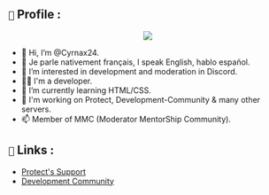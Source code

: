 ## `🔎` Profile : 

<div align="center">
   <a href="https://cyrnax24.github.io/profile" target="_blank"><img src="https://imgur.com/HPYJ0PS.png" align="center" /></a>
</div>

- 👋 Hi, I’m @Cyrnax24.
- 🥖 Je parle nativement français, I speak English, hablo español.
- 👀 I’m interested in development and moderation in Discord.
- 👨‍💻 I'm a developer.
- 🌱 I’m currently learning HTML/CSS.
- 💞️ I'm working on Protect, Development-Community & many other servers.
- 📫 Member of MMC (Moderator MentorShip Community).
 
## `🚀` Links :

- [Protect's Support](https://discord.gg/xgKajWudy8)
- [Development Community](https://discord.gg/AaucX7B6xB)
